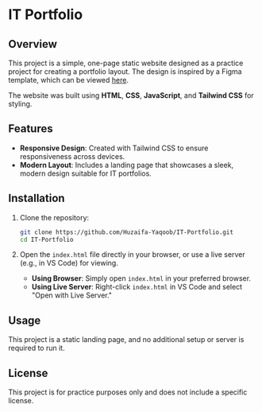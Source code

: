 # IT Portfolio

## Overview

This project is a simple, one-page static website designed as a practice project for creating a portfolio layout. The design is inspired by a Figma template, which can be viewed [here](https://www.figma.com/community/file/1181994638417025607/it-company-website).

The website was built using **HTML**, **CSS**, **JavaScript**, and **Tailwind CSS** for styling.

## Features

- **Responsive Design**: Created with Tailwind CSS to ensure responsiveness across devices.
- **Modern Layout**: Includes a landing page that showcases a sleek, modern design suitable for IT portfolios.

## Installation

1. Clone the repository:

   ```sh
   git clone https://github.com/Huzaifa-Yaqoob/IT-Portfolio.git
   cd IT-Portfolio
   ```

2. Open the `index.html` file directly in your browser, or use a live server (e.g., in VS Code) for viewing.

   - **Using Browser**: Simply open `index.html` in your preferred browser.
   - **Using Live Server**: Right-click `index.html` in VS Code and select "Open with Live Server."

## Usage

This project is a static landing page, and no additional setup or server is required to run it.

## License

This project is for practice purposes only and does not include a specific license.
